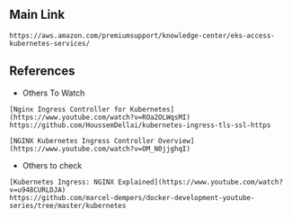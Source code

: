 
## Main Link
```
https://aws.amazon.com/premiumsupport/knowledge-center/eks-access-kubernetes-services/
```

## References
- Others To Watch 
```
[Nginx Ingress Controller for Kubernetes](https://www.youtube.com/watch?v=ROa2OLWqsMI)
https://github.com/HoussemDellai/kubernetes-ingress-tls-ssl-https

[NGINX Kubernetes Ingress Controller Overview](https://www.youtube.com/watch?v=OM_N0jjghqI)
```

- Others to check 
```
[Kubernetes Ingress: NGINX Explained](https://www.youtube.com/watch?v=u948CURLDJA)
https://github.com/marcel-dempers/docker-development-youtube-series/tree/master/kubernetes
```